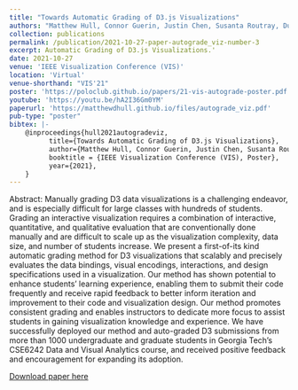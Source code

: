 ```yaml
---
title: "Towards Automatic Grading of D3.js Visualizations"
authors: "Matthew Hull, Connor Guerin, Justin Chen, Susanta Routray, Duen Horng (Polo) Chau"
collection: publications
permalink: /publication/2021-10-27-paper-autograde_viz-number-3
excerpt: Automatic Grading of D3.js Visualizations.'
date: 2021-10-27
venue: 'IEEE Visualization Conference (VIS)'
location: 'Virtual'
venue-shorthand: "VIS'21"
poster: 'https://poloclub.github.io/papers/21-vis-autograde-poster.pdf'
youtube: 'https://youtu.be/hA2I36Gm0YM'
paperurl: 'https://matthewdhull.github.io/files/autograde_viz.pdf'
pub-type: "poster"
bibtex: |-
    @inproceedings{hull2021autogradeviz,
          title={Towards Automatic Grading of D3.js Visualizations},
          author={Matthew Hull, Connor Guerin, Justin Chen, Susanta Routray, Duen Horng (Polo) Chau},
          booktitle = {IEEE Visualization Conference (VIS), Poster},
          year={2021},
    }
---
```

Abstract: Manually grading D3 data visualizations is a challenging endeavor, and is especially difficult for large classes with hundreds of students. Grading an interactive visualization requires a combination of interactive, quantitative, and qualitative evaluation that are conventionally done manually and are difficult to scale up as the visualization complexity, data size, and number of students increase. We present a first-of-its kind automatic grading method for D3 visualizations that scalably and precisely evaluates the data bindings, visual encodings, interactions, and design specifications used in a visualization. Our method has shown potential to enhance students’ learning experience, enabling them to submit their code frequently and receive rapid feedback to better inform iteration and improvement to their code and visualization design. Our method promotes consistent grading and enables instructors to dedicate more focus to assist students in gaining visualization knowledge and experience. We have successfully deployed our method and auto-graded D3 submissions from more than 1000 undergraduate and graduate students in Georgia Tech’s CSE6242 Data and Visual Analytics course, and received positive feedback and encouragement for expanding its adoption.

[Download paper here](https://matthewdhull.github.io/files/autograde_viz.pdf)